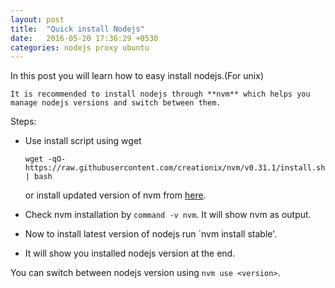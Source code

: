 ```yaml
---
layout: post
title:  "Quick install Nodejs"
date:   2016-05-20 17:36:29 +0530
categories: nodejs proxy ubuntu
---
```


In this post you will learn how  to easy install nodejs.(For unix)

`It is recommended to install nodejs through **nvm** which helps you manage nodejs versions and switch between them.`

Steps:


- Use install script using wget
    
    `wget -qO- https://raw.githubusercontent.com/creationix/nvm/v0.31.1/install.sh | bash`
     
    or install updated version of nvm from [here](https://github.com/creationix/nvm#install-script).
- Check nvm installation by `command -v nvm`. It will show nvm as output.
- Now to install latest version of nodejs run `nvm install stable'.
- It will show you installed nodejs version at the end.

You can switch between nodejs version using `nvm use <version>`.



